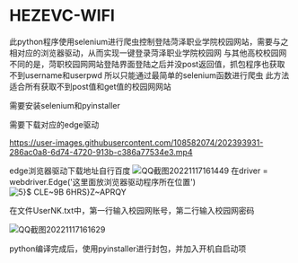 # HEZEVC-WIFI
此python程序使用selenium进行爬虫控制登陆菏泽职业学院校园网站，需要与之相对应的浏览器驱动，从而实现一键登录菏泽职业学院校园网
与其他高校校园网不同的是，菏职校园网网站登陆界面登陆之后并没post返回值，抓包程序也获取不到username和userpwd
所以只能通过最简单的selenium函数进行爬虫
此方法适合所有获取不到post值和get值的校园网网站

需要安装selenium和pyinstaller

需要下载对应的edge驱动

https://user-images.githubusercontent.com/108582074/202393931-286ac0a8-6d74-4720-913b-c386a77534e3.mp4

edge浏览器驱动下载地址自行百度
![QQ截图20221117161449](https://user-images.githubusercontent.com/108582074/202392614-bed605bb-d6a8-4b91-a070-01b5d9d87a08.png)
在driver = webdriver.Edge('这里面放浏览器驱动程序所在位置')
![5}$ CLE~9B 6HRS}Z~APRQY](https://user-images.githubusercontent.com/108582074/202392671-4e87e31e-d16d-42b8-86e4-30568115b397.png)

在文件UserNK.txt中，第一行输入校园网账号，第二行输入校园网密码

![QQ截图20221117161629](https://user-images.githubusercontent.com/108582074/202392810-d5cd8cce-3943-4328-84cc-5e93326533b5.png)

python编译完成后，使用pyinstaller进行封包，并加入开机自启动项
